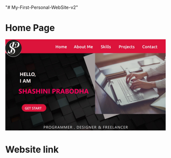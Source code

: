 "# My-First-Personal-WebSite-v2" 

# Home Page
![image](https://github.com/Shashini-Prabodha/My-First-Personal-WebSite-v2/blob/master/demo/homepage.jpg)

# Website link